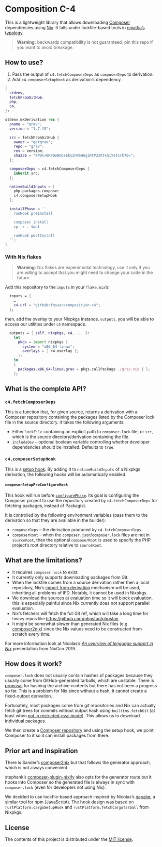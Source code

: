 # Composition C-4

This is a lightweight library that allows downloading [Composer](https://getcomposer.org/) dependencies using [Nix](https://nixos.org/). It falls under lockfile-based tools in [nmattia’s typology][nixcon-language-support-overview].

> **Warning:** backwards compatibility is not guaranteed, pin this repo if you want to avoid breakage.

## How to use?

1. Pass the output of `c4.fetchComposerDeps` as `composerDeps` to derivation.
2. Add `c4.composerSetupHook` as derivation’s dependency.

```nix
{
  stdenv,
  fetchFromGitHub,
  php,
  c4,
}:

stdenv.mkDerivation rec {
  pname = "grav";
  version = "1.7.15";

  src = fetchFromGitHub {
    owner = "getgrav";
    repo = "grav";
    rev = version;
    sha256 = "4PUs+6RFQwNmCeEkyZnW6HAgiRtP22RtkhiYetsrk7Q=";
  };

  composerDeps = c4.fetchComposerDeps {
    inherit src;
  };

  nativeBuildInputs = [
    php.packages.composer
    c4.composerSetupHook
  ];

  installPhase = ''
    runHook preInstall

    composer install
    cp -r . $out

    runHook postInstall
  '';
}
```

### With Nix flakes

> **Warning:** Nix flakes are experimental technology, use it only if you are willing to accept that you might need to change your code in the future.

Add this repository to the `inputs` in your `flake.nix`’s:

```nix
  inputs = {
    …
    c4.url = "github:fossar/composition-c4";
  };
```

then, add the overlay to your Nixpkgs instance. `outputs`, you will be able to access our utilities under `c4` namespace.

```nix
  outputs = { self, nixpkgs, c4, ... }:
    let
      pkgs = import nixpkgs {
        system = "x86_64-linux";
        overlays = [ c4.overlay ];
      };
    in
    {
      packages.x86_64-linux.grav = pkgs.callPackage ./grav.nix { };
    };
```

## What is the complete API?

### `c4.fetchComposerDeps`

This is a function that, for given source, returns a derivation with a Composer repository containing the packages listed by the Composer lock file in the source directory. It takes the following arguments:

- Either `lockFile` containing an explicit path to `composer.lock` file, or `src`, which is the source directory/derivation containing the file.
- `includeDev` – optional boolean variable controlling whether developer dependencies should be installed. Defaults to `true`.

### `c4.composerSetupHook`

This is a [setup hook](https://nixos.org/manual/nixpkgs/stable/#ssec-setup-hooks). By adding it to `nativeBuildInputs` of a Nixpkgs derivation, the following hooks will be automatically enabled.

#### `composerSetupPreConfigureHook`

This hook will run before [`configurePhase`](https://nixos.org/manual/nixpkgs/unstable/#ssec-configure-phase). Its goal is configuring the Composer project to use the repository created by `c4.fetchComposerDeps` for fetching packages, instead of Packagist.

It is controlled by the following environment variables (pass them to the derivation so that they are available in the builder):

- `composerDeps` – the derivation produced by `c4.fetchComposerDeps`.
- `composerRoot` – when the `composer.json`/`composer.lock` files are not in `sourceRoot`, then the optional `composerRoot` is used to specify the PHP project’s root directory relative to `sourceRoot`.

## What are the limitations?

- It requires `composer.lock` to exist.
- It currently only supports downloading packages from Git.
- When the lockfile comes from a source derivation rather then a local repository, Nix’s [import from derivation](https://nixos.wiki/wiki/Import_From_Derivation) mechanism will be used, inheriting all problems of IFD. Notably, it cannot be used in Nixpkgs.
- We download the sources at evaluation time so it will block evaluation, this is especially painful since Nix currently does not support parallel evaluation.
- Nix’s fetchers will fetch the full Git ref, which will take a long time for heavy repos like https://github.com/phpstan/phpstan.
- It might be somewhat slower than generated Nix files (e.g. [composer2nix]) since the Nix values need to be constructed from scratch every time.

For more information look at Nicolas’s _[An overview of language support in Nix][nixcon-language-support-overview]_ presentation from NixCon 2019.

## How does it work?

`composer.lock` does not usually contain hashes of packages because they usually come from GitHub-generated tarballs, which are unstable. There is [proposal](https://github.com/composer/composer/issues/2540) for hashing the archive contents but there has not been a progress so far. This is a problem for Nix since without a hash, it cannot create a fixed-output derivation.

Fortunately, most packages come from git repositories and Nix can actually fetch git trees for commits without output hash using `builtins.fetchGit` (at least when [not in restricted-eval mode](https://github.com/NixOS/nix/issues/3469)). This allows us to download individual packages.

We then create a [Composer repository](https://getcomposer.org/doc/05-repositories.md) and using the setup hook, we point Composer to it so it can install packages from there.

## Prior art and inspiration

There is Sander’s [composer2nix] but that follows the generator approach, which is not always convenient.

stephank’s [composer-plugin-nixify](https://github.com/stephank/composer-plugin-nixify) also opts for the generator route but it hooks into Composer so the generated file is always in sync with `composer.lock` (even for developers not using Nix).

We decided to use lockfile-based approach inspired by Nicolas’s [napalm](https://github.com/nmattia/napalm), a similar tool for npm (JavaScript). The hook design was based on `rustPlatform.cargoSetupHook` and `rustPlatform.fetchCargoTarball` from Nixpkgs.

## License

The contents of this project is distributed under the [MIT license](LICENSE.md).

[nixcon-language-support-overview]: https://www.nmattia.com/posts/2019-11-12-language-support-overview-nixcon.html
[composer2nix]: https://github.com/svanderburg/composer2nix
